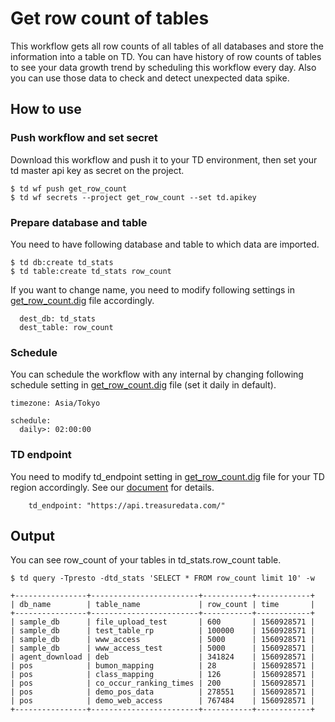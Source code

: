 # Get row count of tables 
This workflow gets all row counts of all tables of all databases and store the information into a table on TD. You can have history of row counts of tables to see your data growth trend by scheduling this workflow every day. Also you can use those data to check and detect unexpected data spike.

## How to use
### Push workflow and set secret
Download this workflow and push it to your TD environment, then set your td master api key as secret on the project.
```
$ td wf push get_row_count
$ td wf secrets --project get_row_count --set td.apikey
```

### Prepare database and table
You need to have following database and table to which data are imported. 
```
$ td db:create td_stats
$ td table:create td_stats row_count
```
If you want to change name, you need to modify following settings in [get_row_count.dig](get_row_count.dig) file accordingly.
```
  dest_db: td_stats
  dest_table: row_count
```

### Schedule
You can schedule the workflow with any internal by changing following schedule setting in [get_row_count.dig](get_row_count.dig) file (set it daily in default).
```
timezone: Asia/Tokyo

schedule:
  daily>: 02:00:00
```

### TD endpoint
You need to modify td_endpoint setting in [get_row_count.dig](get_row_count.dig) file for your TD region accordingly. See our [document](https://support.treasuredata.com/hc/en-us/articles/360001474288-Sites-and-Endpoints#Endpoints) for details.
```
    td_endpoint: "https://api.treasuredata.com/"
```

## Output
You can see row_count of your tables in td_stats.row_count table.
```
$ td query -Tpresto -dtd_stats 'SELECT * FROM row_count limit 10' -w

+----------------+------------------------+-----------+------------+
| db_name        | table_name             | row_count | time       |
+----------------+------------------------+-----------+------------+
| sample_db      | file_upload_test       | 600       | 1560928571 |
| sample_db      | test_table_rp          | 100000    | 1560928571 |
| sample_db      | www_access             | 5000      | 1560928571 |
| sample_db      | www_access_test        | 5000      | 1560928571 |
| agent_download | deb                    | 341824    | 1560928571 |
| pos            | bumon_mapping          | 28        | 1560928571 |
| pos            | class_mapping          | 126       | 1560928571 |
| pos            | co_occur_ranking_times | 200       | 1560928571 |
| pos            | demo_pos_data          | 278551    | 1560928571 |
| pos            | demo_web_access        | 767484    | 1560928571 |
+----------------+------------------------+-----------+------------+
```
